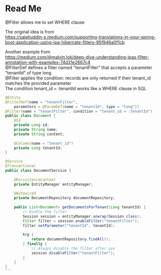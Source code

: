 # Read Me

@Filter allows me to set WHERE clause

The original idea is from  
https://salahuddin-s.medium.com/supporting-translations-in-your-spring-boot-application-using-jpa-hibernate-filters-95f946a0f1cb

Another example from  
https://medium.com/@malvin.lok/deep-dive-understanding-jpas-filter-annotation-with-examples-74d31e2667c4  
@FilterDef defines a filter named "tenantFilter" that accepts a parameter "tenantId" of type long  
@Filter applies the condition: records are only returned if their tenant_id matches the provided parameter  
The condition tenant_id = :tenantId works like a WHERE clause in SQL

````java
@Entity
@FilterDef(name = "tenantFilter", 
    parameters = @ParamDef(name = "tenantId", type = "long"))
@Filter(name = "tenantFilter", condition = "tenant_id = :tenantId")
public class Document {
    @Id
    private Long id;
    private String name;
    private String content;
    
    @Column(name = "tenant_id")
    private Long tenantId;
}

@Service
@Transactional
public class DocumentService {
    
    @PersistenceContext
    private EntityManager entityManager;
    
    @Autowired
    private DocumentRepository documentRepository;
    
    public List<Document> getDocumentsForTenant(Long tenantId) {
        // Enable the filter
        Session session = entityManager.unwrap(Session.class);
        Filter filter = session.enableFilter("tenantFilter");
        filter.setParameter("tenantId", tenantId);
        
        try {
            return documentRepository.findAll();
        } finally {
            // Always disable the filter after use
            session.disableFilter("tenantFilter");
        }
    }
}
```

